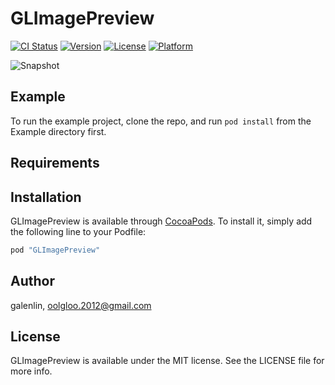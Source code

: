 # GLImagePreview

[![CI Status](http://img.shields.io/travis/galenlin/GLImagePreview.svg?style=flat)](https://travis-ci.org/galenlin/GLImagePreview)
[![Version](https://img.shields.io/cocoapods/v/GLImagePreview.svg?style=flat)](http://cocoapods.org/pods/GLImagePreview)
[![License](https://img.shields.io/cocoapods/l/GLImagePreview.svg?style=flat)](http://cocoapods.org/pods/GLImagePreview)
[![Platform](https://img.shields.io/cocoapods/p/GLImagePreview.svg?style=flat)](http://cocoapods.org/pods/GLImagePreview)

![Snapshot](https://cloud.githubusercontent.com/assets/5291591/18656638/792195fc-7f25-11e6-82c3-55128a744619.gif)

## Example

To run the example project, clone the repo, and run `pod install` from the Example directory first.

## Requirements

## Installation

GLImagePreview is available through [CocoaPods](http://cocoapods.org). To install
it, simply add the following line to your Podfile:

```ruby
pod "GLImagePreview"
```

## Author

galenlin, oolgloo.2012@gmail.com

## License

GLImagePreview is available under the MIT license. See the LICENSE file for more info.
